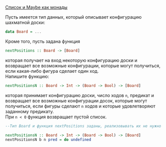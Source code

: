 [Список и Maybe как монады](https://stepik.org/lesson/8439/step/6)

Пусть имеется тип данных, который описывает конфигурацию шахматной доски:  
  
```haskell
data Board = ...
```  
  
Кроме того, пусть задана функция  
  
```haskell
nextPositions :: Board -> [Board]
```  
которая получает на вход некоторую конфигурацию доски и возвращает все возможные конфигурации, которые могут получиться, если какая-либо фигура сделает один ход.  
Напишите функцию:    
```haskell
nextPositionsN :: Board -> Int -> (Board -> Bool) -> [Board]
```    
которая принимает конфигурацию доски, число ходов `n`, предикат и возвращает все возможные конфигурации досок, которые могут получиться, если фигуры сделают `n` ходов и которые удовлетворяют заданному предикату.  
При `n < 0` функция возвращает пустой список.  
  
```haskell
--Тип Board и функция nextPositions заданы, реализовывать их не нужно

nextPositionsN :: Board -> Int -> (Board -> Bool) -> [Board]
nextPositionsN b n pred = do undefined
```
